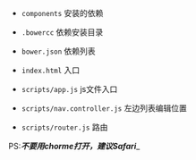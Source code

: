 
* `components` 安装的依赖

* `.bowercc` 依赖安装目录

* `bower.json` 依赖列表

* `index.html` 入口

* `scripts/app.js` js文件入口

* `scripts/nav.controller.js` 左边列表编辑位置

* `scripts/router.js` 路由


PS:___不要用chorme打开，建议Safari____
